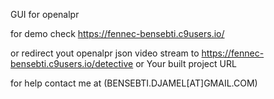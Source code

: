 GUI for openalpr

for demo check https://fennec-bensebti.c9users.io/ 

or redirect yout openalpr json video stream to https://fennec-bensebti.c9users.io/detective or Your built project URL

for help contact me at (BENSEBTI.DJAMEL[AT]GMAIL.COM)

